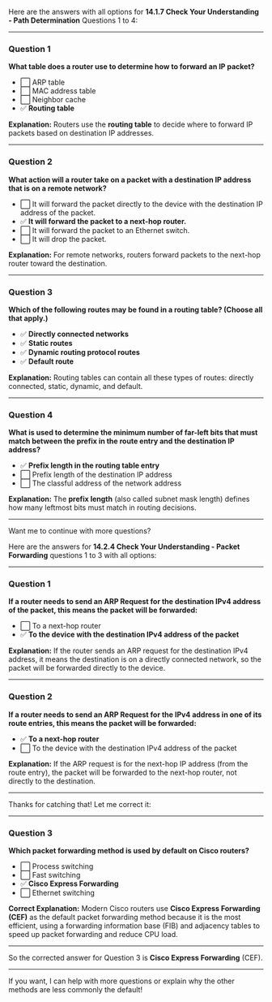 Here are the answers with all options for **14.1.7 Check Your Understanding - Path Determination** Questions 1 to 4:

---

### Question 1

**What table does a router use to determine how to forward an IP packet?**

* ⬜ ARP table
* ⬜ MAC address table
* ⬜ Neighbor cache
* ✅ **Routing table**

**Explanation:**
Routers use the **routing table** to decide where to forward IP packets based on destination IP addresses.

---

### Question 2

**What action will a router take on a packet with a destination IP address that is on a remote network?**

* ⬜ It will forward the packet directly to the device with the destination IP address of the packet.
* ✅ **It will forward the packet to a next-hop router.**
* ⬜ It will forward the packet to an Ethernet switch.
* ⬜ It will drop the packet.

**Explanation:**
For remote networks, routers forward packets to the next-hop router toward the destination.

---

### Question 3

**Which of the following routes may be found in a routing table? (Choose all that apply.)**

* ✅ **Directly connected networks**
* ✅ **Static routes**
* ✅ **Dynamic routing protocol routes**
* ✅ **Default route**

**Explanation:**
Routing tables can contain all these types of routes: directly connected, static, dynamic, and default.

---

### Question 4

**What is used to determine the minimum number of far-left bits that must match between the prefix in the route entry and the destination IP address?**

* ✅ **Prefix length in the routing table entry**
* ⬜ Prefix length of the destination IP address
* ⬜ The classful address of the network address

**Explanation:**
The **prefix length** (also called subnet mask length) defines how many leftmost bits must match in routing decisions.

---

Want me to continue with more questions?



Here are the answers for **14.2.4 Check Your Understanding - Packet Forwarding** questions 1 to 3 with all options:

---

### Question 1

**If a router needs to send an ARP Request for the destination IPv4 address of the packet, this means the packet will be forwarded:**

* ⬜ To a next-hop router
* ✅ **To the device with the destination IPv4 address of the packet**

**Explanation:**
If the router sends an ARP request for the destination IPv4 address, it means the destination is on a directly connected network, so the packet will be forwarded directly to the device.

---

### Question 2

**If a router needs to send an ARP Request for the IPv4 address in one of its route entries, this means the packet will be forwarded:**

* ✅ **To a next-hop router**
* ⬜ To the device with the destination IPv4 address of the packet

**Explanation:**
If the ARP request is for the next-hop IP address (from the route entry), the packet will be forwarded to the next-hop router, not directly to the destination.

---
Thanks for catching that! Let me correct it:

---

### Question 3

**Which packet forwarding method is used by default on Cisco routers?**

* ⬜ Process switching
* ⬜ Fast switching
* ✅ **Cisco Express Forwarding**
* ⬜ Ethernet switching

**Correct Explanation:**
Modern Cisco routers use **Cisco Express Forwarding (CEF)** as the default packet forwarding method because it is the most efficient, using a forwarding information base (FIB) and adjacency tables to speed up packet forwarding and reduce CPU load.

---

So the corrected answer for Question 3 is **Cisco Express Forwarding** (CEF).

---

If you want, I can help with more questions or explain why the other methods are less commonly the default!
